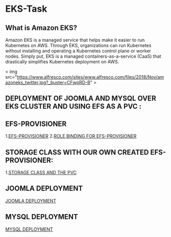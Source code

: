 # EKS-Task


## What is Amazon EKS?

Amazon EKS is a managed service that helps make it easier to run Kubernetes on AWS. Through EKS, organizations can run Kubernetes without installing and operating a Kubernetes control plane or worker nodes. Simply put, EKS is a managed containers-as-a-service (CaaS) that drastically simplifies Kubernetes deployment on AWS.




 < img src="https://www.alfresco.com/sites/www.alfresco.com/files/2018/Nov/amazoneks_twitter.jpg?_buster=CFwpRD-B" >
 
 
 
 ## DEPLOYMENT OF JOOMLA AND MYSQL OVER EKS CLUSTER AND USING EFS AS A PVC :
 
 ## EFS-PROVISIONER
   
   
  1.[EFS-PROVISIONER]()
  2.[ROLE BINDING FOR EFS-PROVISIONER]()
 
 ## STORAGE CLASS WITH OUR OWN CREATED EFS-PROVISIONER:
 
 1.[STORAGE CLASS AND THE PVC ]()


## JOOMLA DEPLOYMENT 

[JOOMLA DEPLOYMENT]()

## MYSQL DEPLOYMENT

[MYSQL DEPLOYMENT]()
 
 
 


